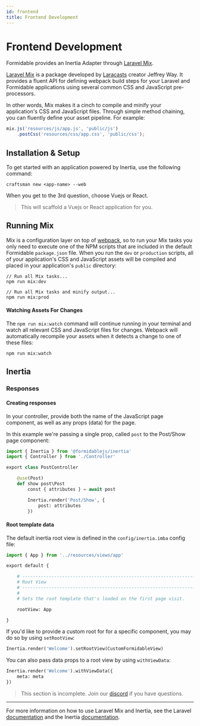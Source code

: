 ```yaml
---
id: frontend
title: Frontend Development
---
```


# Frontend Development

Formidable provides an Inertia Adapter through [Laravel Mix](https://github.com/JeffreyWay/laravel-mix).

[Laravel Mix](https://github.com/JeffreyWay/laravel-mix) is a package developed by [Laracasts](https://laracasts.com/) creator Jeffrey Way. It provides a fluent API for defining webpack build steps for your Laravel and Formidable applications using several common CSS and JavaScript pre-processors.

In other words, Mix makes it a cinch to compile and minify your application's CSS and JavaScript files. Through simple method chaining, you can fluently define your asset pipeline. For example:

```js title=webpack.mix.js
mix.js('resources/js/app.js', 'public/js')
    .postCss('resources/css/app.css', 'public/css');
```

## Installation & Setup

To get started with an application powered by Inertia, use the following command:

```
craftsman new <app-name> --web
```

When you get to the 3rd question, choose Vuejs or React.

> This will scaffold a Vuejs or React application for you.

## Running Mix

Mix is a configuration layer on top of [webpack](https://webpack.js.org/), so to run your Mix tasks you only need to execute one of the NPM scripts that are included in the default Formidable `package.json` file. When you run the `dev` or `production` scripts, all of your application's CSS and JavaScript assets will be compiled and placed in your application's `public` directory:

```
// Run all Mix tasks...
npm run mix:dev

// Run all Mix tasks and minify output...
npm run mix:prod
```

#### Watching Assets For Changes

The `npm run mix:watch` command will continue running in your terminal and watch all relevant CSS and JavaScript files for changes. Webpack will automatically recompile your assets when it detects a change to one of these files:

```
npm run mix:watch
```

## Inertia

### Responses

#### Creating responses

In your controller, provide both the name of the JavaScript page component, as well as any props (data) for the page.

In this example we're passing a single prop, called `post` to the Post/Show page component:

```py title=app/Http/Controllers/PostController.imba
import { Inertia } from '@formidablejs/inertia'
import { Controller } from './Controller'

export class PostController

	@use(Post)
	def show post\Post
		const { attributes } = await post

		Inertia.render('Post/Show', {
			post: attributes
		})
```

#### Root template data

The default inertia root view is defined in the `config/inertia.imba` config file:

```py title=config/inertia.imba
import { App } from '../resources/views/app'

export default {

	# --------------------------------------------------------------------------
	# Root View
	# --------------------------------------------------------------------------
	#
	# Sets the root template that's loaded on the first page visit.

	rootView: App

}
```

If you'd like to provide a custom root for for a specific component, you may do so by using `setRootView`:

```py
Inertia.render('Welcome').setRootView(CustomFormidableView)
```

You can also pass data props to a root view by using `withViewData`:

```py
Inertia.render('Welcome').withViewData({
	meta: meta
})
```

> This section is incomplete. Join our [discord](https://discord.gg/wm2sFGSrmX) if you have questions.

-----

For more information on how to use Laravel Mix and Inertia, see the Laravel [documentation](https://laravel.com/docs/8.x/mix) and the Inertia [documentation](https://inertiajs.com/).

